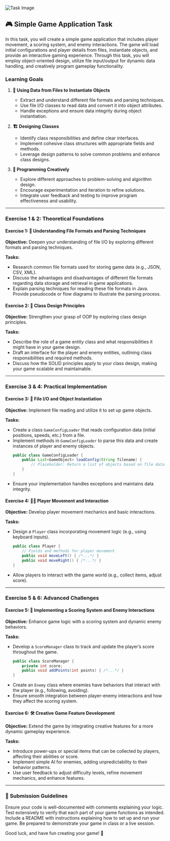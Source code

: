 ![Task Image](https://oaidalleapiprodscus.blob.core.windows.net/private/org-asPC5Skb6EoE1i324HhdGnV1/user-4VyHdJuNDsg3rdcmO7ghXoi2/img-XVurTTYv9KqduS2N6chAYdQV.png?st=2024-11-01T09%3A12%3A48Z&se=2024-11-01T11%3A12%3A48Z&sp=r&sv=2024-08-04&sr=b&rscd=inline&rsct=image/png&skoid=d505667d-d6c1-4a0a-bac7-5c84a87759f8&sktid=a48cca56-e6da-484e-a814-9c849652bcb3&skt=2024-11-01T01%3A15%3A29Z&ske=2024-11-02T01%3A15%3A29Z&sks=b&skv=2024-08-04&sig=wd60iV%2BPE5eU4gHoiRrMZKUChF7K1eo9wzoLtph6u18%3D)

## 🎮 Simple Game Application Task

In this task, you will create a simple game application that includes player movement, a scoring system, and enemy interactions. The game will load initial configurations and player details from files, instantiate objects, and provide an interactive gaming experience. Through this task, you will employ object-oriented design, utilize file input/output for dynamic data handling, and creatively program gameplay functionality. 

### Learning Goals

1. **📂 Using Data from Files to Instantiate Objects**
   - Extract and understand different file formats and parsing techniques.
   - Use file I/O classes to read data and convert it into object attributes.
   - Handle exceptions and ensure data integrity during object instantiation.

2. **🏗️ Designing Classes**
   - Identify class responsibilities and define clear interfaces.
   - Implement cohesive class structures with appropriate fields and methods.
   - Leverage design patterns to solve common problems and enhance class designs.

3. **🎨 Programming Creatively**
   - Explore different approaches to problem-solving and algorithm design.
   - Encourage experimentation and iteration to refine solutions.
   - Integrate user feedback and testing to improve program effectiveness and usability.

---

### Exercise 1 & 2: Theoretical Foundations

#### Exercise 1: 📜 Understanding File Formats and Parsing Techniques

**Objective:** Deepen your understanding of file I/O by exploring different formats and parsing techniques. 

**Tasks:**

- Research common file formats used for storing game data (e.g., JSON, CSV, XML).
- Discuss the advantages and disadvantages of different file formats regarding data storage and retrieval in game applications.
- Explain parsing techniques for reading these file formats in Java. Provide pseudocode or flow diagrams to illustrate the parsing process.

#### Exercise 2: 📘 Class Design Principles

**Objective:** Strengthen your grasp of OOP by exploring class design principles.

**Tasks:**

- Describe the role of a game entity class and what responsibilities it might have in your game design.
- Draft an interface for the player and enemy entities, outlining class responsibilities and required methods.
- Discuss how the SOLID principles apply to your class design, making your game scalable and maintainable.

---

### Exercise 3 & 4: Practical Implementation

#### Exercise 3: 📂 File I/O and Object Instantiation

**Objective:** Implement file reading and utilize it to set up game objects.

**Tasks:**

- Create a class `GameConfigLoader` that reads configuration data (initial positions, speeds, etc.) from a file.
- Implement methods in `GameConfigLoader` to parse this data and create instances of player and enemy objects.
  ```java
  public class GameConfigLoader {
      public List<GameObject> loadConfig(String filename) {
          // Placeholder: Return a list of objects based on file data.
      }
  }
  ```
- Ensure your implementation handles exceptions and maintains data integrity.

#### Exercise 4: 🏃‍♂️ Player Movement and Interaction

**Objective:** Develop player movement mechanics and basic interactions.

**Tasks:**

- Design a `Player` class incorporating movement logic (e.g., using keyboard inputs).
  ```java
  public class Player {
      // Fields and methods for player movement
      public void moveLeft() { /*...*/ }
      public void moveRight() { /*...*/ }
  }
  ```
- Allow players to interact with the game world (e.g., collect items, adjust score).

---

### Exercise 5 & 6: Advanced Challenges

#### Exercise 5: 🎯 Implementing a Scoring System and Enemy Interactions

**Objective:** Enhance game logic with a scoring system and dynamic enemy behaviors.

**Tasks:**

- Develop a `ScoreManager` class to track and update the player’s score throughout the game.
  ```java
  public class ScoreManager {
      private int score;
      public void addPoints(int points) { /*...*/ }
  }
  ```
- Create an `Enemy` class where enemies have behaviors that interact with the player (e.g., following, avoiding).
- Ensure smooth integration between player-enemy interactions and how they affect the scoring system.

#### Exercise 6: 🛠️ Creative Game Feature Development

**Objective:** Extend the game by integrating creative features for a more dynamic gameplay experience.

**Tasks:**

- Introduce power-ups or special items that can be collected by players, affecting their abilities or score.
- Implement simple AI for enemies, adding unpredictability to their behavior patterns.
- Use user feedback to adjust difficulty levels, refine movement mechanics, and enhance features.

---

### 📑 Submission Guidelines

Ensure your code is well-documented with comments explaining your logic. Test extensively to verify that each part of your game functions as intended. Include a README with instructions explaining how to set up and run your game. Be prepared to demonstrate your game in class or a live session.

Good luck, and have fun creating your game! 🚀